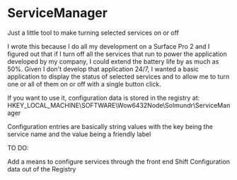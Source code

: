 ServiceManager
==============

Just a little tool to make turning selected services on or off

I wrote this because I do all my development on a Surface Pro 2 and I figured out that if I turn off all the services that run to power the application developed by my company, I could extend the battery life by as much as 50%. Given I don't develop that application 24/7, I wanted a basic application to display the status of selected services and to allow me to turn one or all of them on or off with a single button click.

If you want to use it, configuration data is stored in the registry at:
HKEY_LOCAL_MACHINE\SOFTWARE\Wow6432Node\Solmundr\ServiceManager

Configuration entries are basically string values with the key being the service name and the value being a friendly label

TO DO:

Add a means to configure services through the front end
Shift Configuration data out of the Registry